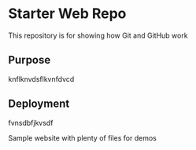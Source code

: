# Starter Web Repo

This repository is for showing how Git and GitHub work

## Purpose

knflknvdsflkvnfdvcd

## Deployment

fvnsdbfjkvsdf

Sample website with plenty of files for demos
